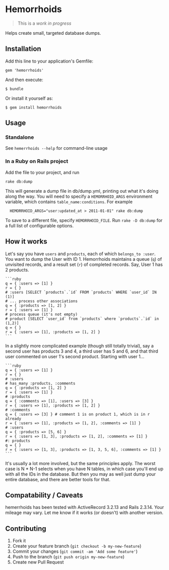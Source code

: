 
# Hemorrhoids

> This is a *work in progress*

Helps create small, targeted database dumps.

## Installation

Add this line to your application's Gemfile:

    gem 'hemorrhoids'

And then execute:

    $ bundle

Or install it yourself as:

    $ gem install hemorrhoids

## Usage

### Standalone

See `hemerrhoids --help` for command-line usage

### In a Ruby on Rails project

Add the file to your project, and run

`rake db:dump`

This will generate a dump file in db/dump.yml, printing out what it's doing
along the way. You will need to specify a `HEMORRHOID_ARGS` environment
variable, which contains `table_name:conditions`. For example

```
  HEMORRHOID_ARGS="user:updated_at > 2011-01-01" rake db:dump
```

To save to a different file, specify `HEMORRHOID_FILE`. Run `rake -D db:dump`
for a full list of configurable options.

## How it works

Let's say you have `users` and `products`, each of which `belongs_to :user`. You
want to dump the User with ID 1. Hemorrhoids maintains a queue (`q`) of
unvisited records, and a result set (`r`) of completed records. Say, User 1 has
2 products.

    ```ruby
    q = { :users => [1] }
    r = { }
    # :users [SELECT `products`.`id` FROM `products` WHERE `user_id` IN (1)]
    # ... process other associations
    q = { :products => [1, 2] }
    r = { :users => [1] }
    # process queue (it's not empty)
    # product [SELECT `user_id` from `products` where `products`.`id` in (1,2)]
    q = { }
    r = { :users => [1], :products => [1, 2] }
    ```

In a slightly more complicated example (though still totally trivial), say a
second user has products 3 and 4, a third user has 5 and 6, and that third user
commented on user 1's second product. Starting with user 1...

    ```ruby
    q = { :users => [1] }
    r = { }
    # :users
    # has_many :products, :comments
    q = { :products => [1, 2] }
    r = { :users => [1] }
    # :products
    q = { :comments => [1], :users => [3] }
    r = { :users => [1], :products => [1, 2] }
    # :comments
    q = { :users => [3] } # comment 1 is on product 1, which is in r already
    r = { :users => [1], :products => [1, 2], :comments => [1] }
    # :users
    q = { :products => [5, 6] }
    r = { :users => [1, 3], :products => [1, 2], :comments => [1] }
    #: products
    q = { }
    r = { :users => [1, 3], :products => [1, 3, 5, 6], :comments => [1] }
    ```

It's usually a lot more involved, but the same principles apply. The worst case
is N * N-1 selects when you have N tables, in which case you'll end up with all
the IDs in the database. But then you may as well just dump your entire
database, and there are better tools for that.

## Compatability / Caveats

hemerrhoids has been tested with ActiveRecord 3.2.13 and Rails 2.3.14. Your
mileage may vary. Let me know if it works (or doesn't) with another version.

## Contributing

1. Fork it
2. Create your feature branch (`git checkout -b my-new-feature`)
3. Commit your changes (`git commit -am 'Add some feature'`)
4. Push to the branch (`git push origin my-new-feature`)
5. Create new Pull Request
